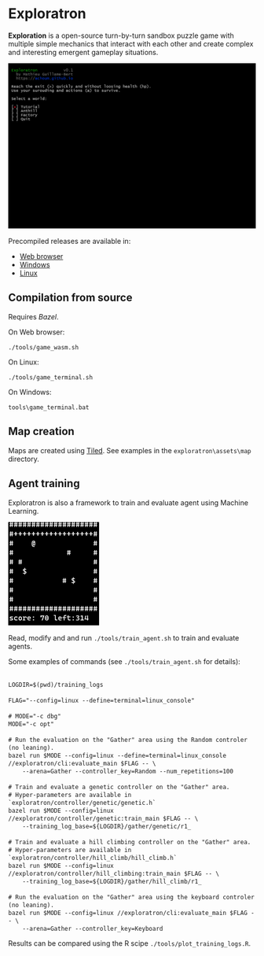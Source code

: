 # Exploratron

**Exploration** is a open-source turn-by-turn sandbox puzzle game with multiple simple mechanics that interact with each other and create complex and interesting emergent gameplay situations.

![](docs/game.gif)

Precompiled releases are available in:

- [Web browser]()
- [Windows]()
- [Linux]()

## Compilation from source

Requires *Bazel*.

On Web browser: 

```shell
./tools/game_wasm.sh
```

On Linux: 

```shell
./tools/game_terminal.sh
```

On Windows: 

```shell
tools\game_terminal.bat
```

## Map creation

Maps are created using [Tiled](https://www.mapeditor.org/download.html). See examples in the `exploratron\assets\map` directory.

## Agent training

Exploratron is also a framework to train and evaluate agent using Machine Learning.

![](docs/agent_1.gif)

Read, modify and and run `./tools/train_agent.sh` to train and evaluate agents.

Some examples of commands (see `./tools/train_agent.sh` for details):

```shell

LOGDIR=$(pwd)/training_logs

FLAG="--config=linux --define=terminal=linux_console"

# MODE="-c dbg"
MODE="-c opt"

# Run the evaluation on the "Gather" area using the Random controler (no leaning).
bazel run $MODE --config=linux --define=terminal=linux_console //exploratron/cli:evaluate_main $FLAG -- \
    --arena=Gather --controller_key=Random --num_repetitions=100

# Train and evaluate a genetic controller on the "Gather" area.
# Hyper-parameters are available in `exploratron/controller/genetic/genetic.h`
bazel run $MODE --config=linux //exploratron/controller/genetic:train_main $FLAG -- \
    --training_log_base=${LOGDIR}/gather/genetic/r1_

# Train and evaluate a hill climbing controller on the "Gather" area.
# Hyper-parameters are available in `exploratron/controller/hill_climb/hill_climb.h`
bazel run $MODE --config=linux //exploratron/controller/hill_climbing:train_main $FLAG -- \
    --training_log_base=${LOGDIR}/gather/hill_climb/r1_

# Run the evaluation on the "Gather" area using the keyboard controler (no leaning).
bazel run $MODE --config=linux //exploratron/cli:evaluate_main $FLAG -- \
    --arena=Gather --controller_key=Keyboard
```

Results can be compared using the R scipe `./tools/plot_training_logs.R`.

